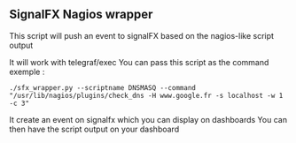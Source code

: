 ## SignalFX Nagios wrapper

This script will push an event to signalFX based on the nagios-like script output

It will work with telegraf/exec
You can pass this script as the command
exemple :
```
./sfx_wrapper.py --scriptname DNSMASQ --command "/usr/lib/nagios/plugins/check_dns -H www.google.fr -s localhost -w 1 -c 3"
```
It create an event on signalfx which you can display on dashboards
You can then have the script output on your dashboard
